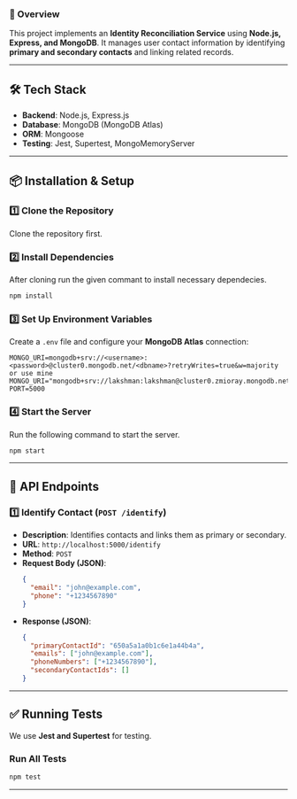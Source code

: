 ### **📌 Overview**
This project implements an **Identity Reconciliation Service** using **Node.js, Express, and MongoDB**. It manages user contact information by identifying **primary and secondary contacts** and linking related records.

---

## **🛠️ Tech Stack**
- **Backend**: Node.js, Express.js  
- **Database**: MongoDB (MongoDB Atlas)  
- **ORM**: Mongoose  
- **Testing**: Jest, Supertest, MongoMemoryServer  

---

## **📦 Installation & Setup**
### **1️⃣ Clone the Repository**
Clone the repository first.

### **2️⃣ Install Dependencies**
After cloning run the given commant to install necessary dependecies.
```sh
npm install
```

### **3️⃣ Set Up Environment Variables**
Create a `.env` file and configure your **MongoDB Atlas** connection:
```
MONGO_URI=mongodb+srv://<username>:<password>@cluster0.mongodb.net/<dbname>?retryWrites=true&w=majority
or use mine
MONGO_URI="mongodb+srv://lakshman:lakshman@cluster0.zmioray.mongodb.net/"
PORT=5000
```

### **4️⃣ Start the Server**
Run the following command to start the server.
```sh
npm start
```
---

## **📡 API Endpoints**
### **1️⃣ Identify Contact (`POST /identify`)**
- **Description**: Identifies contacts and links them as primary or secondary.  
- **URL**: `http://localhost:5000/identify`  
- **Method**: `POST`  
- **Request Body (JSON)**:
  ```json
  {
    "email": "john@example.com",
    "phone": "+1234567890"
  }
  ```
- **Response (JSON)**:
  ```json
  {
    "primaryContactId": "650a5a1a0b1c6e1a44b4a",
    "emails": ["john@example.com"],
    "phoneNumbers": ["+1234567890"],
    "secondaryContactIds": []
  }
  ```

---

## **✅ Running Tests**
We use **Jest and Supertest** for testing.
### **Run All Tests**
```sh
npm test
```

---
